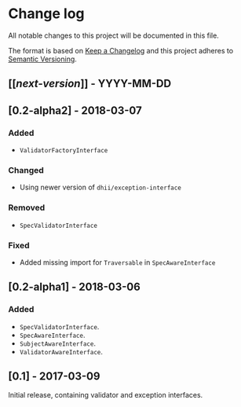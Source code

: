 # Change log
All notable changes to this project will be documented in this file.

The format is based on [Keep a Changelog](http://keepachangelog.com/)
and this project adheres to [Semantic Versioning](http://semver.org/).

## [[*next-version*]] - YYYY-MM-DD

## [0.2-alpha2] - 2018-03-07
### Added
- `ValidatorFactoryInterface`

### Changed
- Using newer version of `dhii/exception-interface`

### Removed
- `SpecValidatorInterface`

### Fixed
- Added missing import for `Traversable` in `SpecAwareInterface`

## [0.2-alpha1] - 2018-03-06
### Added
- `SpecValidatorInterface`.
- `SpecAwareInterface`.
- `SubjectAwareInterface`.
- `ValidatorAwareInterface`.

## [0.1] - 2017-03-09
Initial release, containing validator and exception interfaces.
